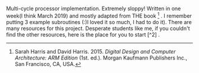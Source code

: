 Multi-cycle processor implementation. Extremely sloppy! Written in one week(I think March 2019) and mostly adapted from THE book [^1] . I remember putting 3 example subroutines (:)I loved it so much, I had to do it). There are many resources for this project. Desperate students like me, if you couldn't find the other resources, here is the place for you to start [^2] . 



[^1]: Sarah Harris and David Harris. 2015. *Digital Design and Computer Architecture: ARM Edition* (1st. ed.). Morgan Kaufmann Publishers Inc., San Francisco, CA, USA.
 

